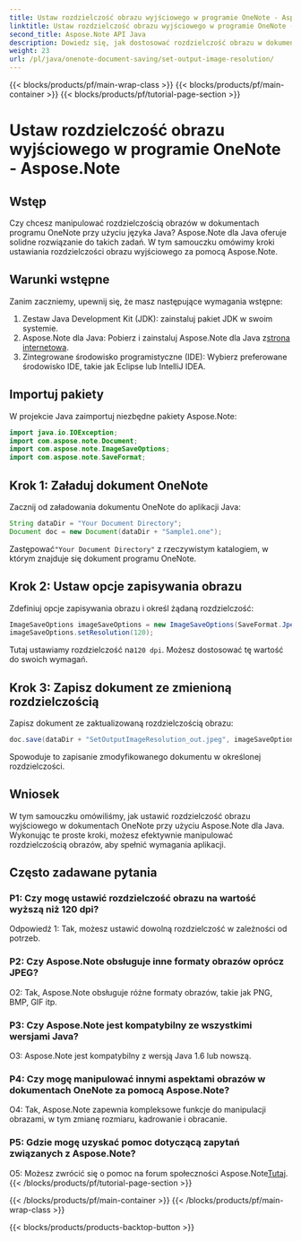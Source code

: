 ```yaml
---
title: Ustaw rozdzielczość obrazu wyjściowego w programie OneNote - Aspose.Note
linktitle: Ustaw rozdzielczość obrazu wyjściowego w programie OneNote - Aspose.Note
second_title: Aspose.Note API Java
description: Dowiedz się, jak dostosować rozdzielczość obrazu w dokumentach OneNote przy użyciu Aspose.Note dla Java. Postępuj zgodnie z naszym przewodnikiem krok po kroku, aby ułatwić wdrożenie
weight: 23
url: /pl/java/onenote-document-saving/set-output-image-resolution/
---
```


{{< blocks/products/pf/main-wrap-class >}}
{{< blocks/products/pf/main-container >}}
{{< blocks/products/pf/tutorial-page-section >}}

# Ustaw rozdzielczość obrazu wyjściowego w programie OneNote - Aspose.Note

## Wstęp

Czy chcesz manipulować rozdzielczością obrazów w dokumentach programu OneNote przy użyciu języka Java? Aspose.Note dla Java oferuje solidne rozwiązanie do takich zadań. W tym samouczku omówimy kroki ustawiania rozdzielczości obrazu wyjściowego za pomocą Aspose.Note.

## Warunki wstępne

Zanim zaczniemy, upewnij się, że masz następujące wymagania wstępne:

1. Zestaw Java Development Kit (JDK): zainstaluj pakiet JDK w swoim systemie.
2. Aspose.Note dla Java: Pobierz i zainstaluj Aspose.Note dla Java z[strona internetowa](https://releases.aspose.com/note/java/).
3. Zintegrowane środowisko programistyczne (IDE): Wybierz preferowane środowisko IDE, takie jak Eclipse lub IntelliJ IDEA.

## Importuj pakiety

W projekcie Java zaimportuj niezbędne pakiety Aspose.Note:

```java
import java.io.IOException;
import com.aspose.note.Document;
import com.aspose.note.ImageSaveOptions;
import com.aspose.note.SaveFormat;
```

## Krok 1: Załaduj dokument OneNote

Zacznij od załadowania dokumentu OneNote do aplikacji Java:

```java
String dataDir = "Your Document Directory";
Document doc = new Document(dataDir + "Sample1.one");
```

 Zastępować`"Your Document Directory"` z rzeczywistym katalogiem, w którym znajduje się dokument programu OneNote.

## Krok 2: Ustaw opcje zapisywania obrazu

Zdefiniuj opcje zapisywania obrazu i określ żądaną rozdzielczość:

```java
ImageSaveOptions imageSaveOptions = new ImageSaveOptions(SaveFormat.Jpeg);
imageSaveOptions.setResolution(120);
```

 Tutaj ustawiamy rozdzielczość na`120 dpi`. Możesz dostosować tę wartość do swoich wymagań.

## Krok 3: Zapisz dokument ze zmienioną rozdzielczością

Zapisz dokument ze zaktualizowaną rozdzielczością obrazu:

```java
doc.save(dataDir + "SetOutputImageResolution_out.jpeg", imageSaveOptions);
```

Spowoduje to zapisanie zmodyfikowanego dokumentu w określonej rozdzielczości.

## Wniosek

W tym samouczku omówiliśmy, jak ustawić rozdzielczość obrazu wyjściowego w dokumentach OneNote przy użyciu Aspose.Note dla Java. Wykonując te proste kroki, możesz efektywnie manipulować rozdzielczością obrazów, aby spełnić wymagania aplikacji.


## Często zadawane pytania

### P1: Czy mogę ustawić rozdzielczość obrazu na wartość wyższą niż 120 dpi?

Odpowiedź 1: Tak, możesz ustawić dowolną rozdzielczość w zależności od potrzeb.

### P2: Czy Aspose.Note obsługuje inne formaty obrazów oprócz JPEG?

O2: Tak, Aspose.Note obsługuje różne formaty obrazów, takie jak PNG, BMP, GIF itp.

### P3: Czy Aspose.Note jest kompatybilny ze wszystkimi wersjami Java?

O3: Aspose.Note jest kompatybilny z wersją Java 1.6 lub nowszą.

### P4: Czy mogę manipulować innymi aspektami obrazów w dokumentach OneNote za pomocą Aspose.Note?

O4: Tak, Aspose.Note zapewnia kompleksowe funkcje do manipulacji obrazami, w tym zmianę rozmiaru, kadrowanie i obracanie.

### P5: Gdzie mogę uzyskać pomoc dotyczącą zapytań związanych z Aspose.Note?

 O5: Możesz zwrócić się o pomoc na forum społeczności Aspose.Note[Tutaj](https://forum.aspose.com/c/note/28).
{{< /blocks/products/pf/tutorial-page-section >}}

{{< /blocks/products/pf/main-container >}}
{{< /blocks/products/pf/main-wrap-class >}}

{{< blocks/products/products-backtop-button >}}

